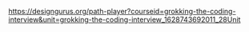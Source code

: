 https://designgurus.org/path-player?courseid=grokking-the-coding-interview&unit=grokking-the-coding-interview_1628743692011_28Unit
